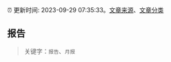 :alarm_clock: 更新时间: 2023-09-29 07:35:33。[文章来源](/README.md)、[文章分类](/TAGS.md)

## 报告


> 关键字：`报告`、`月报`



